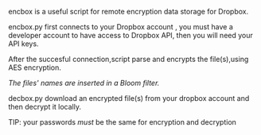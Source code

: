 encbox is a useful script for remote encryption data storage for Dropbox.  

encbox.py first connects to your Dropbox account , you must have a developer account to have access to Dropbox API, then you will need your API keys.

After the succesful connection,script parse and encrypts the file(s),using AES encryption.

*The files' names are inserted in a Bloom filter.*

decbox.py download an encrypted file(s) from your dropbox account and then decrypt it locally.

TIP: your passwords *must* be the same for encryption and decryption  